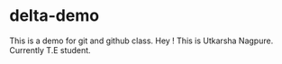 # delta-demo
This is a demo for git and github class.
Hey ! This is Utkarsha Nagpure. Currently T.E student.
